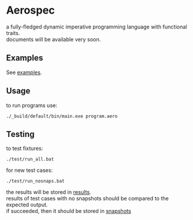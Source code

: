 # Aerospec

a fully-fledged dynamic imperative programming language with functional traits.  
documents will be available very soon.

## Examples
See [examples](examples/).

## Usage
to run programs use: 
```
./_build/default/bin/main.exe program.aero
```

## Testing
to test fixtures:
```
./test/run_all.bat
```

for new test cases:
```
./test/run_nosnaps.bat
```
the results will be stored in [results](test/results).   
results of test cases with no snapshots should be compared to the expected output.  
if succeeded, then it should be stored in [snapshots](test/snapshots)